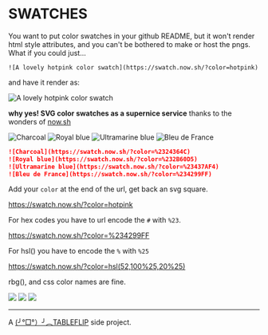 # SWATCHES

You want to put color swatches in your github README, but it won't render html style attributes, and you can't be bothered to make or host the pngs. What if you could just...

`![A lovely hotpink color swatch](https://swatch.now.sh/?color=hotpink)`

and have it render as:

![A lovely hotpink color swatch](https://swatch.now.sh/?color=hotpink)

**why yes! SVG color swatches as a supernice service** thanks to the wonders of [now.sh](https://now.sh)

![Charcoal](https://swatch.now.sh/?color=%2324364C)
![Royal blue](https://swatch.now.sh/?color=%232B60D5)
![Ultramarine blue](https://swatch.now.sh/?color=%23437AF4)
![Bleu de France](hhttps://swatch.now.sh/?color=%234299FF)

```md
![Charcoal](https://swatch.now.sh/?color=%2324364C)
![Royal blue](https://swatch.now.sh/?color=%232B60D5)
![Ultramarine blue](https://swatch.now.sh/?color=%23437AF4)
![Bleu de France](https://swatch.now.sh/?color=%234299FF)
```

Add your `color` at the end of the url, get back an svg square.

https://swatch.now.sh/?color=hotpink

For hex codes you have to url encode the `#` with `%23`.

https://swatch.now.sh/?color=%234299FF

For hsl() you have to encode the `%` with `%25`

https://swatch.now.sh/?color=hsl(52,100%25,20%25)

rbg(), and css color names are fine.

![](https://swatch.now.sh/?color=rgb(255,220,0))
![](https://swatch.now.sh/?color=goldenrod)
![](https://swatch.now.sh/?color=chartreuse)

---

A [(╯°□°）╯︵TABLEFLIP](https://tableflip.io) side project.
